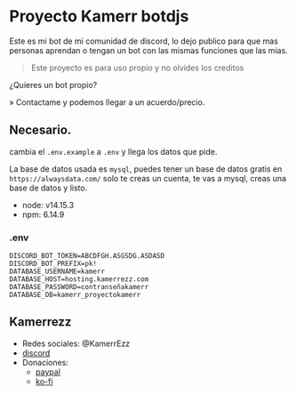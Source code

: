 # Proyecto Kamerr botdjs

Este es mi bot de mi comunidad de discord, lo dejo publico para que mas personas aprendan o tengan un bot con las mismas funciones que las mias.

> Este proyecto es para uso propio y no olvides los creditos

¿Quieres un bot propio?

» Contactame y podemos llegar a un acuerdo/precio.

## Necesario.

cambia el `.env.example` a `.env` y llega los datos que pide.

La base de datos usada es `mysql`, puedes tener un base de datos gratis en `https://alwaysdata.com/` solo te creas un cuenta, te vas a mysql, creas una base de datos y listo.

* node: v14.15.3
* npm: 6.14.9

### .env

```
DISCORD_BOT_TOKEN=ABCDFGH.ASGSDG.ASDASD
DISCORD_BOT_PREFIX=pk!
DATABASE_USERNAME=kamerr
DATABASE_HOST=hosting.kamerrezz.com
DATABASE_PASSWORD=contranseñakamerr
DATABASE_DB=kamerr_proyectokamerr
```

## Kamerrezz

* Redes sociales: @KamerrEzz
* [discord](https://discord.gg/ybAN7w8)
* Donaciones:
  * [paypal](https://www.paypal.com/donate/?hosted_button_id=MAB5M68DJG5PQ)
  * [ko-fi](https://ko-fi.com/kamerrezz)
